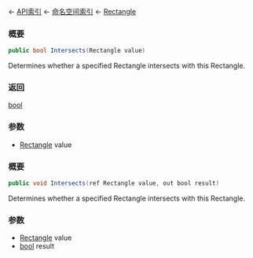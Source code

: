 ← [API索引](Api-Index) ← [命名空间索引](Namespace-Index) ← [Rectangle](VRageMath.Rectangle)

### 概要

```csharp
public bool Intersects(Rectangle value)
```

Determines whether a specified Rectangle intersects with this Rectangle.

### 返回

[bool](https://docs.microsoft.com/en-us/dotnet/api/System.Boolean?view=netframework-4.6)

### 参数

* [Rectangle](VRageMath.Rectangle) value
### 概要

```csharp
public void Intersects(ref Rectangle value, out bool result)
```

Determines whether a specified Rectangle intersects with this Rectangle.

### 参数

* [Rectangle](VRageMath.Rectangle) value
* [bool](https://docs.microsoft.com/en-us/dotnet/api/System.Boolean?view=netframework-4.6) result
